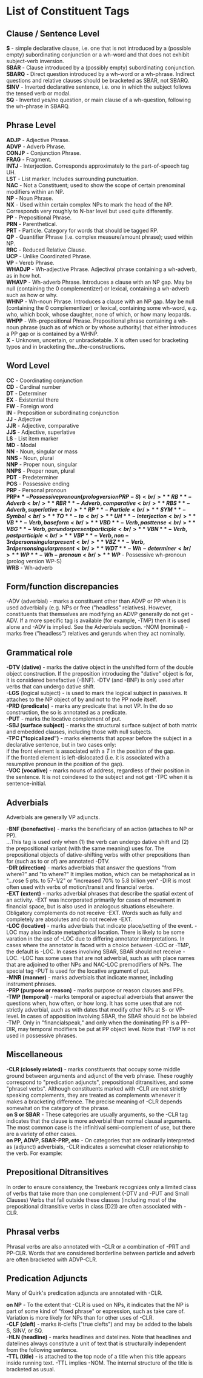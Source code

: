 # List of Constituent Tags


## Clause / Sentence Level

**S** - simple declarative clause, i.e. one that is not introduced by a (possible empty) subordinating conjunction or a wh-word and that does not exhibit subject-verb inversion.<br />
**SBAR** - Clause introduced by a (possibly empty) subordinating conjunction.<br />
**SBARQ** - Direct question introduced by a wh-word or a wh-phrase. Indirect questions and relative clauses should be bracketed as SBAR, not SBARQ.<br />
**SINV** - Inverted declarative sentence, i.e. one in which the subject follows the tensed verb or modal.<br />
**SQ** - Inverted yes/no question, or main clause of a wh-question, following the wh-phrase in SBARQ.<br />

## Phrase Level

**ADJP** - Adjective Phrase.<br />
**ADVP** - Adverb Phrase.<br />
**CONJP** - Conjunction Phrase.<br />
**FRAG** - Fragment.<br />
**INTJ** - Interjection. Corresponds approximately to the part-of-speech tag UH.<br />
**LST** - List marker. Includes surrounding punctuation.<br />
**NAC** - Not a Constituent; used to show the scope of certain prenominal modifiers within an NP.<br />
**NP** - Noun Phrase.<br />
**NX** - Used within certain complex NPs to mark the head of the NP. Corresponds very roughly to N-bar level but used quite differently.<br />
**PP** - Prepositional Phrase.<br />
**PRN** - Parenthetical.<br />
**PRT** - Particle. Category for words that should be tagged RP.<br />
**QP** - Quantifier Phrase (i.e. complex measure/amount phrase); used within NP.<br />
**RRC** - Reduced Relative Clause.<br />
**UCP** - Unlike Coordinated Phrase.<br />
**VP** - Vereb Phrase.<br />
**WHADJP** - Wh-adjective Phrase. Adjectival phrase containing a wh-adverb, as in how hot.<br />
**WHAVP** - Wh-adverb Phrase. Introduces a clause with an NP gap. May be null (containing the 0 complementizer) or lexical, containing a wh-adverb such as how or why.<br />
**WHNP** - Wh-noun Phrase. Introduces a clause with an NP gap. May be null (containing the 0 complementizer) or lexical, containing some wh-word, e.g. who, which book, whose daughter, none of which, or how many leopards.<br />
**WHPP** - Wh-prepositional Phrase. Prepositional phrase containing a wh-noun phrase (such as of which or by whose authority) that either introduces a PP gap or is contained by a WHNP.<br />
**X** - Unknown, uncertain, or unbracketable. X is often used for bracketing typos and in bracketing the...the-constructions.<br />


## Word Level

**CC** - Coordinating conjunction<br />
**CD** - Cardinal number<br />
**DT** - Determiner<br />
**EX** - Existential there<br />
**FW** - Foreign word<br />
**IN** - Preposition or subordinating conjunction<br />
**JJ** - Adjective<br />
**JJR** - Adjective, comparative<br />
**JJS** - Adjective, superlative<br />
**LS** - List item marker<br />
**MD** - Modal<br />
**NN** - Noun, singular or mass<br />
**NNS** - Noun, plural<br />
**NNP** - Proper noun, singular<br />
**NNPS** - Proper noun, plural<br />
**PDT** - Predeterminer<br />
**POS** - Possessive ending<br />
**PRP** - Personal pronoun<br />
**PRP$** - Possessive pronoun (prolog version PRP-S)<br />
**RB** - Adverb<br />
**RBR** - Adverb, comparative<br />
**RBS** - Adverb, superlative<br />
**RP** - Particle<br />
**SYM** - Symbol<br />
**TO** - to<br />
**UH** - Interjection<br />
**VB** - Verb, base form<br />
**VBD** - Verb, past tense<br />
**VBG** - Verb, gerund or present participle<br />
**VBN** - Verb, past participle<br />
**VBP** - Verb, non-3rd person singular present<br />
**VBZ** - Verb, 3rd person singular present<br />
**WDT** - Wh-determiner<br />
**WP** - Wh-pronoun<br />
**WP$** - Possessive wh-pronoun (prolog version WP-S)<br />
**WRB** - Wh-adverb<br />


## Form/function discrepancies

-ADV (adverbial) - marks a constituent other than ADVP or PP when it is used adverbially (e.g. NPs or free ("headless" relatives). However, constituents that themselves are modifying an ADVP generally do not get -ADV. If a more specific tag is available (for example, -TMP) then it is used alone and -ADV is implied. See the Adverbials section.
-NOM (nominal) - marks free ("headless") relatives and gerunds when they act nominally.


## Grammatical role

**-DTV (dative)** - marks the dative object in the unshifted form of the double object construction. If the preposition introducing the "dative" object is for, it is considered benefactive (-BNF). -DTV (and -BNF) is only used after verbs that can undergo dative shift.<br />
**-LGS** (logical subject) - is used to mark the logical subject in passives. It attaches to the NP object of by and not to the PP node itself.<br />
**-PRD (predicate)** - marks any predicate that is not VP. In the do so construction, the so is annotated as a predicate.<br />
**-PUT** - marks the locative complement of put.<br />
**-SBJ (surface subject)** - marks the structural surface subject of both matrix and embedded clauses, including those with null subjects.<br />
**-TPC ("topicalized")** - marks elements that appear before the subject in a declarative sentence, but in two cases only:<br />
if the front element is associated with a *T* in the position of the gap.<br />
if the fronted element is left-dislocated (i.e. it is associated with a resumptive pronoun in the position of the gap).<br />
**-VOC (vocative)** - marks nouns of address, regardless of their position in the sentence. It is not coindexed to the subject and not get -TPC when it is sentence-initial.<br />


##  Adverbials

Adverbials are generally VP adjuncts.

**-BNF (benefactive)** - marks the beneficiary of an action (attaches to NP or PP). <br />
...This tag is used only when (1) the verb can undergo dative shift and (2) the prepositional variant (with the same meaning) uses for. The prepositional objects of dative-shifting verbs with other prepositions than for (such as to or of) are annotated -DTV.<br />
**-DIR (direction)** - marks adverbials that answer the questions "from where?" and "to where?" It implies motion, which can be metaphorical as in "...rose 5 pts. to 57-1/2" or "increased 70% to 5.8 billion yen" -DIR is most often used with verbs of motion/transit and financial verbs.<br />
**-EXT (extent)** - marks adverbial phrases that describe the spatial extent of an activity. -EXT was incorporated primarily for cases of movement in financial space, but is also used in analogous situations elsewhere. Obligatory complements do not receive -EXT. Words such as fully and completely are absolutes and do not receive -EXT. <br />
**-LOC (locative)** - marks adverbials that indicate place/setting of the event. -LOC may also indicate metaphorical location. There is likely to be some varation in the use of -LOC due to differing annotator interpretations. In cases where the annotator is faced with a choice between -LOC or -TMP, the default is -LOC. In cases involving SBAR, SBAR should not receive -LOC. -LOC has some uses that are not adverbial, such as with place names that are adjoined to other NPs and NAC-LOC premodifiers of NPs. The special tag -PUT is used for the locative argument of put.<br />
**-MNR (manner)** - marks adverbials that indicate manner, including instrument phrases.<br />
**-PRP (purpose or reason)** - marks purpose or reason clauses and PPs.<br />
**-TMP (temporal)** - marks temporal or aspectual adverbials that answer the questions when, how often, or how long. It has some uses that are not strictly adverbial, auch as with dates that modify other NPs at S- or VP-level. In cases of apposition involving SBAR, the SBAR should not be labeled -TMP. Only in "financialspeak," and only when the dominating PP is a PP-DIR, may temporal modifiers be put at PP object level. Note that -TMP is not used in possessive phrases. <br />

## Miscellaneous

**-CLR (closely related)** - marks constituents that occupy some middle ground between arguments and adjunct of the verb phrase. These roughly correspond to "predication adjuncts", prepositional ditransitives, and some "phrasel verbs". Although constituents marked with -CLR are not strictly speaking complements, they are treated as complements whenever it makes a bracketing difference. The precise meaning of -CLR depends somewhat on the category of the phrase.<br />
**on S or SBAR** - These categories are usually arguments, so the -CLR tag indicates that the clause is more adverbial than normal clausal arguments. The most common case is the infinitival semi-complement of use, but there are a variety of other cases.<br />
**on PP, ADVP, SBAR-PRP, etc** - On categories that are ordinarily interpreted as (adjunct) adverbials, -CLR indicates a somewhat closer relationship to the verb. For example:<br />

## Prepositional Ditransitives
In order to ensure consistency, the Treebank recognizes only a limited class of verbs that take more than one complement (-DTV and -PUT and Small Clauses) Verbs that fall outside these classes (including most of the prepositional ditransitive verbs in class [D2]) are often associated with -CLR.

## Phrasal verbs
Phrasal verbs are also annotated with -CLR or a combination of -PRT and PP-CLR. Words that are considered borderline between particle and adverb are often bracketed with ADVP-CLR.

## Predication Adjuncts

Many of Quirk's predication adjuncts are annotated with -CLR.

**on NP** - To the extent that -CLR is used on NPs, it indicates that the NP is part of some kind of "fixed phrase" or expression, such as take care of. Variation is more likely for NPs than for other uses of -CLR.<br />
**-CLF (cleft)** - marks it-clefts ("true clefts") and may be added to the labels S, SINV, or SQ.<br />
**-HLN (headline)** - marks headlines and datelines. Note that headlines and datelines always constitute a unit of text that is structurally independent from the following sentence.<br />
**-TTL (title)** - is attached to the top node of a title when this title appears inside running text. -TTL implies -NOM. The internal structure of the title is bracketed as usual.<br />
